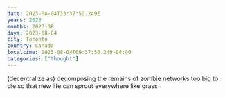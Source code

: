 ```yaml
---
date: 2023-08-04T13:37:50.249Z
years: 2023
months: 2023-08
days: 2023-08-04
city: Toronto
country: Canada
localtime: 2023-08-04T09:37:50.249-04:00
categories: ["thought"]
---
```

(decentralize as) decomposing the remains of zombie networks too big to die so that new life can sprout everywhere like grass
